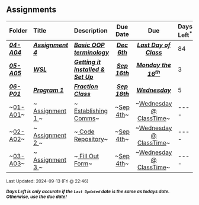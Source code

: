 ## Assignments

| Folder | Title | Description | Due Date | Due | Days Left<sup>*</sup> |
|:------|:------|:------|:-----:|:-----:|-----|
| ***<a href="https://github.com/rugbyprof/2143-Object-Oriented-Programming/tree/master/Assignments/04-A04">04-A04</a>*** | ***<a href="https://github.com/rugbyprof/2143-Object-Oriented-Programming/tree/master/Assignments/04-A04"> Assignment 4 </a>*** | ***<a href="https://github.com/rugbyprof/2143-Object-Oriented-Programming/tree/master/Assignments/04-A04"> Basic OOP terminology</a>*** | ***<a href="https://github.com/rugbyprof/2143-Object-Oriented-Programming/tree/master/Assignments/04-A04">Dec 6th</a>*** | ***<a href="https://github.com/rugbyprof/2143-Object-Oriented-Programming/tree/master/Assignments/04-A04">Last Day of Class</a>*** | 84 |
| ***<a href="https://github.com/rugbyprof/2143-Object-Oriented-Programming/tree/master/Assignments/05-A05">05-A05</a>*** | ***<a href="https://github.com/rugbyprof/2143-Object-Oriented-Programming/tree/master/Assignments/05-A05"> WSL </a>*** | ***<a href="https://github.com/rugbyprof/2143-Object-Oriented-Programming/tree/master/Assignments/05-A05"> Getting it Installed & Set Up</a>*** | ***<a href="https://github.com/rugbyprof/2143-Object-Oriented-Programming/tree/master/Assignments/05-A05">Sep 16th</a>*** | ***<a href="https://github.com/rugbyprof/2143-Object-Oriented-Programming/tree/master/Assignments/05-A05">Monday the 16<sup>th</sup></a>*** | 3 |
| ***<a href="https://github.com/rugbyprof/2143-Object-Oriented-Programming/tree/master/Assignments/06-P01">06-P01</a>*** | ***<a href="https://github.com/rugbyprof/2143-Object-Oriented-Programming/tree/master/Assignments/06-P01"> Program 1 </a>*** | ***<a href="https://github.com/rugbyprof/2143-Object-Oriented-Programming/tree/master/Assignments/06-P01"> Fraction Class</a>*** | ***<a href="https://github.com/rugbyprof/2143-Object-Oriented-Programming/tree/master/Assignments/06-P01">Sep 18th</a>*** | ***<a href="https://github.com/rugbyprof/2143-Object-Oriented-Programming/tree/master/Assignments/06-P01">Wednesday</a>*** | 5 |
| ~<a href="https://github.com/rugbyprof/2143-Object-Oriented-Programming/tree/master/Assignments/01-A01">01-A01</a>~ | ~<a href="https://github.com/rugbyprof/2143-Object-Oriented-Programming/tree/master/Assignments/01-A01"> Assignment 1 </a>~ | ~<a href="https://github.com/rugbyprof/2143-Object-Oriented-Programming/tree/master/Assignments/01-A01"> Establishing Comms</a>~ | ~<a href="https://github.com/rugbyprof/2143-Object-Oriented-Programming/tree/master/Assignments/01-A01">Sep 4th</a>~ | ~<a href="https://github.com/rugbyprof/2143-Object-Oriented-Programming/tree/master/Assignments/01-A01">Wednesday @ ClassTime</a>~ | ---- |
| ~<a href="https://github.com/rugbyprof/2143-Object-Oriented-Programming/tree/master/Assignments/02-A02">02-A02</a>~ | ~<a href="https://github.com/rugbyprof/2143-Object-Oriented-Programming/tree/master/Assignments/02-A02"> Assignment 2 </a>~ | ~<a href="https://github.com/rugbyprof/2143-Object-Oriented-Programming/tree/master/Assignments/02-A02"> Code Repository</a>~ | ~<a href="https://github.com/rugbyprof/2143-Object-Oriented-Programming/tree/master/Assignments/02-A02">Sep 4th</a>~ | ~<a href="https://github.com/rugbyprof/2143-Object-Oriented-Programming/tree/master/Assignments/02-A02">Wednesday @ ClassTime</a>~ | ---- |
| ~<a href="https://github.com/rugbyprof/2143-Object-Oriented-Programming/tree/master/Assignments/03-A03">03-A03</a>~ | ~<a href="https://github.com/rugbyprof/2143-Object-Oriented-Programming/tree/master/Assignments/03-A03"> Assignment 3 </a>~ | ~<a href="https://github.com/rugbyprof/2143-Object-Oriented-Programming/tree/master/Assignments/03-A03"> Fill Out Form</a>~ | ~<a href="https://github.com/rugbyprof/2143-Object-Oriented-Programming/tree/master/Assignments/03-A03">Sep 4th</a>~ | ~<a href="https://github.com/rugbyprof/2143-Object-Oriented-Programming/tree/master/Assignments/03-A03">Wednesday @ ClassTime</a>~ | ---- |

<sup>Last Updated: 2024-09-13 (Fri @ 22:46)</sup> 

<sup>***Days Left is only accurate if the `Last Updated` date is the same as todays date. Otherwise, use the due date!***</sup> 